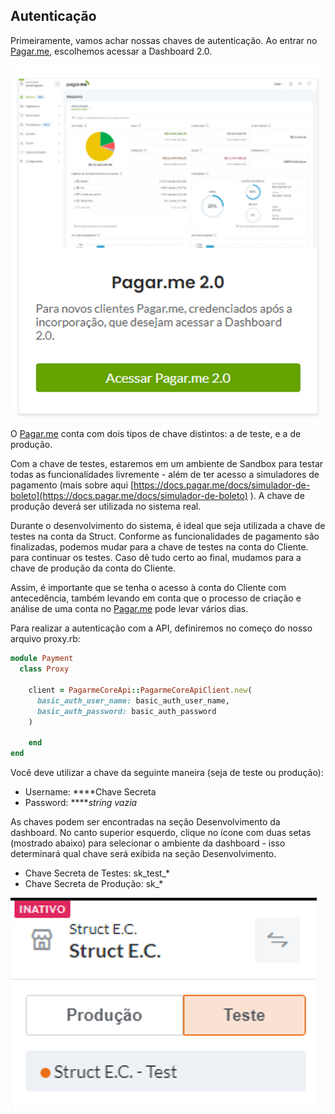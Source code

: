 ## Autenticação

Primeiramente, vamos achar nossas chaves de autenticação. Ao entrar no [Pagar.me](http://Pagar.me), escolhemos acessar a Dashboard 2.0.

![Untitled](../../../imagens/ImgPagarme1.png)

O [Pagar.me](http://Pagar.me) conta com dois tipos de chave distintos: a de teste, e a de produção.

Com a chave de testes, estaremos em um ambiente de Sandbox para testar todas as funcionalidades livremente - além de ter acesso a simuladores de pagamento (mais sobre aqui [https://docs.pagar.me/docs/simulador-de-boleto](https://docs.pagar.me/docs/simulador-de-boleto) ). A chave de produção deverá ser utilizada no sistema real.

Durante o desenvolvimento do sistema, é ideal que seja utilizada a chave de testes na conta da Struct. Conforme as funcionalidades de pagamento são finalizadas, podemos mudar para a chave de testes na conta do Cliente. para continuar os testes. Caso dê tudo certo ao final, mudamos para a chave de produção da conta do Cliente. 

Assim, é importante que se tenha o acesso à conta do Cliente com antecedência, também levando em conta que o processo de criação e análise de uma conta no [Pagar.me](http://Pagar.me) pode levar vários dias.

Para realizar a autenticação com a API, definiremos no começo do nosso arquivo proxy.rb:

```ruby
module Payment
  class Proxy

	client = PagarmeCoreApi::PagarmeCoreApiClient.new(
	  basic_auth_user_name: basic_auth_user_name,
	  basic_auth_password: basic_auth_password
	)

	end
end
```

Você deve utilizar a chave da seguinte maneira (seja de teste ou produção):

- Username: ****Chave Secreta
- Password: *****string vazia*

As chaves podem ser encontradas na seção Desenvolvimento da dashboard. No canto superior esquerdo, clique no ícone com duas setas (mostrado abaixo) para selecionar o ambiente da dashboard - isso determinará qual chave será exibida na seção Desenvolvimento.

- Chave Secreta de Testes: sk_test_*
- Chave Secreta de Produção: sk_*

![Untitled](../../../imagens/ImgPagarme2.png)
